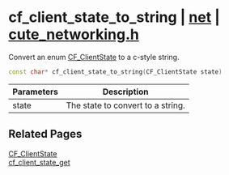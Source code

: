 # cf_client_state_to_string | [net](https://github.com/RandyGaul/cute_framework/blob/master/docs/net_readme.md) | [cute_networking.h](https://github.com/RandyGaul/cute_framework/blob/master/include/cute_networking.h)

Convert an enum [CF_ClientState](https://github.com/RandyGaul/cute_framework/blob/master/docs/net/cf_clientstate.md) to a c-style string.

```cpp
const char* cf_client_state_to_string(CF_ClientState state)
```

Parameters | Description
--- | ---
state | The state to convert to a string.

## Related Pages

[CF_ClientState](https://github.com/RandyGaul/cute_framework/blob/master/docs/net/cf_clientstate.md)  
[cf_client_state_get](https://github.com/RandyGaul/cute_framework/blob/master/docs/net/cf_client_state_get.md)  
